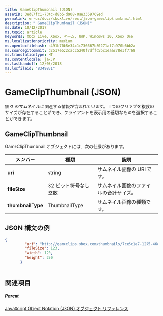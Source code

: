 ```yaml
---
title: GameClipThumbnail (JSON)
assetID: 3ed87fc1-734c-d8b5-d908-0ae3359769ed
permalink: en-us/docs/xboxlive/rest/json-gameclipthumbnail.html
description: " GameClipThumbnail (JSON)"
ms.date: 10/12/2017
ms.topic: article
keywords: Xbox Live, Xbox, ゲーム, UWP, Windows 10, Xbox One
ms.localizationpriority: medium
ms.openlocfilehash: a491b70b8e34c1c736667b50271af7b970b6bb2a
ms.sourcegitcommit: d2517e522cacc5240f7dffd5bc1eaa278e3f7768
ms.translationtype: MT
ms.contentlocale: ja-JP
ms.lasthandoff: 12/03/2018
ms.locfileid: "8349851"
---
```

# <a name="gameclipthumbnail-json"></a>GameClipThumbnail (JSON)
個々 のサムネイルに関連する情報が含まれています。 1 つのクリップを複数のサイズが存在することができ、クライアントを表示用の適切なものを選択することができます。 
<a id="ID4EN"></a>

 
## <a name="gameclipthumbnail"></a>GameClipThumbnail
 
GameClipThumbnail オブジェクトには、次の仕様があります。
 
| メンバー| 種類| 説明| 
| --- | --- | --- | 
| <b>uri</b>| string| サムネイル画像の URI です。| 
| <b>fileSize</b>| 32 ビット符号なし整数| サムネイル画像のファイルの合計サイズ。| 
| <b>thumbnailType</b>| ThumbnailType| サムネイル画像の種類です。| 
  
<a id="ID4EAC"></a>

 
## <a name="sample-json-syntax"></a>JSON 構文の例
 

```json
{
         "uri": "http://gameclips.xbox.com/thumbnails/7ce5c1a7-1255-46d3-a90e-34a0e2dfab06/small.jpg",
         "fileSize": 123,
         "width": 120,
         "height": 250
       }
    
```

  
<a id="ID4EJC"></a>

 
## <a name="see-also"></a>関連項目
 
<a id="ID4ELC"></a>

 
##### <a name="parent"></a>Parent 

[JavaScript Object Notation (JSON) オブジェクト リファレンス](atoc-xboxlivews-reference-json.md)

   